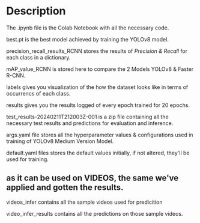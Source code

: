 # Description

The .ipynb file is the Colab Notebook with all the necessary code.

best.pt is the best model achieved by training the YOLOv8 model.

precision_recall_results_RCNN stores the results of *Precision & Recall* for each class in a dictionary.

mAP_value_RCNN is stored here to compare the 2 Models YOLOv8 & Faster R-CNN.

labels gives you visualization of the how the dataset looks like in terms of occurrencs of each class.

results gives you the results logged of every epoch trained for 20 epochs.

test_results-20240211T212003Z-001 is a zip file containing all the necessary test results and predictions for evaluation and inference.

args.yaml file stores all the hyperparameter values & configurations used in training of YOLOv8 Medium Version Model.

default.yaml files stores the default values initially, if not altered, they'll be used for training.

## as it can be used on **VIDEOS**, the same we've applied and gotten the results.

videos_infer contains all the sample videos used for predicition

video_infer_results contains all the predictions on those sample videos.
